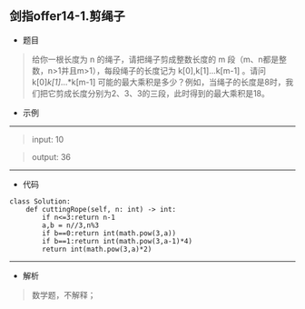 剑指offer14-1.剪绳子
----------
 - 题目
>给你一根长度为 n 的绳子，请把绳子剪成整数长度的 m 段（m、n都是整数，n>1并且m>1），每段绳子的长度记为 k[0],k[1]...k[m-1] 。请问 k[0]*k[1]*...*k[m-1] 可能的最大乘积是多少？例如，当绳子的长度是8时，我们把它剪成长度分别为2、3、3的三段，此时得到的最大乘积是18。
>
 - 示例
 ----------
>input: 10

> output: 36 
 ----------
 - 代码
 >
>
    class Solution:
        def cuttingRope(self, n: int) -> int:
            if n<=3:return n-1
            a,b = n//3,n%3
            if b==0:return int(math.pow(3,a))
            if b==1:return int(math.pow(3,a-1)*4)
            return int(math.pow(3,a)*2)
  ----------
 - 解析
 > 数学题，不解释；
